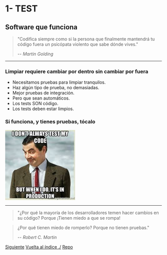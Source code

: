 # 1- TEST

## Software que funciona

> "Codifica siempre como si la persona que finalmente mantendrá tu código fuera un psicópata violento que sabe dónde vives."
>
> -- _Martin Golding_

---

### Limpiar requiere cambiar por dentro sin cambiar por fuera

- Necesitamos pruebas para limpiar tranquilos.
- Haz algún tipo de prueba, no demasiadas.
- Mejor pruebas de integración.
- Pero que sean automáticos.
- Los tests SON código.
- Los tests deben estar limpios.

### Si funciona, y tienes pruebas, tócalo

![No siempre pruebo mi código... pero cuando lo hago, es en producción](./test-production.jpeg)

---

> "¿Por qué la mayoría de los desarrolladores temen hacer cambios en su código? Porque ¡Tienen miedo a que se rompa!

> ¿Por qué tienen miedo de romperlo? Porque no tienen pruebas."
>
> -- _Robert C. Martin_

[Siguiente](./2-format.md)
[Vuelta al índice ./](./)
[Repo](https://github.com/AcademiaBinaria/CleanCode)
